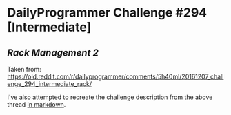 # DailyProgrammer Challenge #294 [Intermediate]
## *Rack Management 2*

Taken from: https://old.reddit.com/r/dailyprogrammer/comments/5h40ml/20161207_challenge_294_intermediate_rack/

I've also attempted to recreate the challenge description from the above thread [in markdown](challenge294.md).
